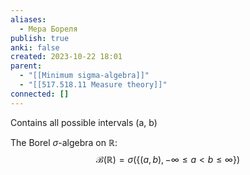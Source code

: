 ```yaml
---
aliases:
  - Мера Бореля
publish: true
anki: false
created: 2023-10-22 18:01
parent:
  - "[[Minimum sigma-algebra]]"
  - "[[517.518.11 Measure theory]]"
connected: []
---
```

Сontains all possible intervals (a, b)

The Borel $\sigma$-algebra on $\mathbb{R}$:
$$
\mathcal{B}(\mathbb{R})=\sigma(\{(a,b),-\infty\leq a<b\leq\infty\})
$$
















